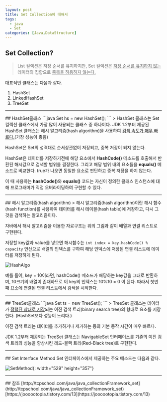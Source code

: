 ```yaml
---
layout: post
title: Set Collection에 대해서
tags:
  - java
  - Set
categories: [Java,DataStructure]
---
```

## Set Collection?
> List 컬렉션은 저장 순서를 유지하지만, Set 컬렉션은 <u>저장 순서를 유지하지 않는</u> 데이터의 집합으로 <u>중복을 허용하지 않는다.</u>

대표적인 클래스는 다음과 같다.
1. HashSet<E>
2. LinkedHashSet<E>
3. TreeSet<E>
<hr>
## HashSet<E>클래스
```java
Set<E> hs = new HashSet<E>();
```
> HashSet 클래스는 Set 컬렉션 클래스에서 가장 많이 사용되는 클래스 중 하나이다. JDK 1.2부터 제공된 HashSet 클래스는 해시 알고리즘(hash algorithm)을 사용하여 <u>검색 속도가 매우 빠르다.</u>(가장 성능이 좋음)

HashSet은 Set의 성격대로 순서상관없이 저장되고, 중복 저장이 되지 않는다.

 HashSet은 데이터를 저장하기전에 해당 요소에서 <b>HashCode()</b> 메소드를 호출해서 반환된 해시값으로 검색할 범위를 결정한다. 그리고 해당 범위 내의 요소들을 <b>equals()</b> 메소드로 비교한다. true가 나오면 동일한 요소로 판단하고 중복 저장을 하지 않는다.

이 때 사용하는 <b>hashCode()</b>와 <b>equals()</b> 코드는 자신이 정의한 클래스 인스턴스에 대해 프로그래머가 직접 오버라이딩하여 구현할 수 있다.
<hr>
## 해시 알고리즘(hash algorithm)
> 해시 알고리즘(hash algorithm)이란 해시 함수(hash function)를 사용하여 데이터를 해시 테이블(hash table)에 저장하고, 다시 그것을 검색하는 알고리즘이다.

자바에서 해시 알고리즘을 이용한 자료구조는 위의 그림과 같이 배열과 연결 리스트로 구현된다.

저장할 key값과 value를 넣으면 해시함수는 ``int index = key.hashCode() % capacity`` 연산으로 배열의 인덱스를 구하여 해당 인덱스에 저장된 연결 리스트에 데이터를 저장하게 된다.

![HashAlgo]({{site.url}}/images/HashAlgo.jpg)

예를 들어, key = 10이라면, hashCode() 메소드가 해당하는 key값을 그대로 반환하며, 10크기의 배열이 존재하므로 이 key의 인덱스는 10%10 = 0 이 된다. 따라서 첫번째 요소에 연결된 연결 리스트에서 검색을 시작한다.
<hr>
## TreeSet<E>클래스
```java
Set<E> ts = new TreeSet<E>();
```
> TreeSet 클래스는 데이터가 <u>정렬된 상태로 저장</u>되는 이진 검색 트리(binary search tree)의 형태로 요소를 저장한다. (HashSet보다 성능이 느리다.)

이진 검색 트리는 데이터를 추가하거나 제거하는 등의 기본 동작 시간이 매우 빠르다.

JDK 1.2부터 제공되는 TreeSet 클래스는 NavigableSet 인터페이스를 기존의 이진 검색 트리의 성능을 향상시킨 레드-블랙 트리(Red-Black tree)로 구현한다.
<hr>
## Set Interface Method
Set 인터페이스에서 제공하는 주요 메소드는 다음과 같다.

![SetMethod]({{site.url}}/images/SetMethod.JPG){: width="529" height="357"}
<hr>
## 참조
[http://tcpschool.com/java/java_collectionFramework_set](http://tcpschool.com/java/java_collectionFramework_set)
[https://joooootopia.tistory.com/13](https://joooootopia.tistory.com/13)
